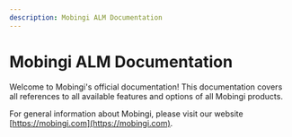 ```yaml
---
description: Mobingi ALM Documentation
---
```


# Mobingi ALM Documentation

Welcome to Mobingi's official documentation! This documentation covers all references to all available features and options of all Mobingi products.

For general information about Mobingi, please visit our website [https://mobingi.com](https://mobingi.com).

